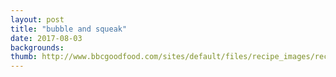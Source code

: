 ```yaml
---
layout: post
title: "bubble and squeak"
date: 2017-08-03
backgrounds:
thumb: http://www.bbcgoodfood.com/sites/default/files/recipe_images/recipe-image-legacy-id--107459_12.jpg
---
```

